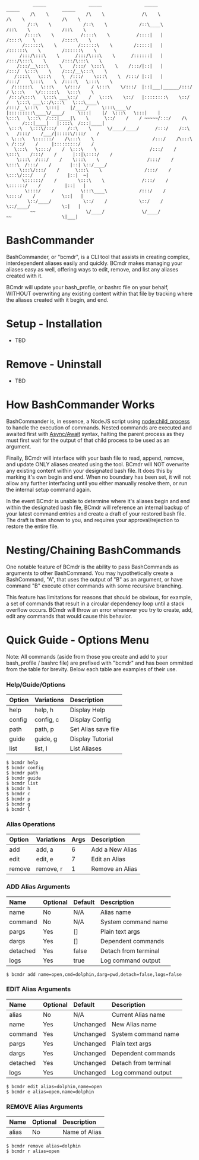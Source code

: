 ```
          _____                _____                _____                _____                _____          
         /\    \              /\    \              /\    \              /\    \              /\    \         
        /::\    \            /::\    \            /::\____\            /::\    \            /::\    \        
       /::::\    \          /::::\    \          /::::|   |           /::::\    \          /::::\    \       
      /::::::\    \        /::::::\    \        /:::::|   |          /::::::\    \        /::::::\    \      
     /:::/\:::\    \      /:::/\:::\    \      /::::::|   |         /:::/\:::\    \      /:::/\:::\    \     
    /:::/__\:::\    \    /:::/  \:::\    \    /:::/|::|   |        /:::/  \:::\    \    /:::/__\:::\    \    
   /::::\   \:::\    \  /:::/    \:::\    \  /:::/ |::|   |       /:::/    \:::\    \  /::::\   \:::\    \   
  /::::::\   \:::\    \/:::/    / \:::\    \/:::/  |::|___|______/:::/    / \:::\    \/::::::\   \:::\    \  
 /:::/\:::\   \:::\ ___\::/    /   \:::\    \::/   |::::::::\    \::/    /   \:::\ ___\::/\:::\   \:::\____\ 
/:::/__\:::\   \:::|    |/____/     \:::\____\/    |:::::::::\____\/____/     \:::|    |/  \:::\   \:::|    |
\:::\   \:::\  /:::|____|\    \      \::/    /    / ~~~~~/:::/    /\    \     /:::|____|   |::::\  /:::|____|
 \:::\   \:::\/:::/    /::\    \      \/____/____/      /:::/    /::\    \   /:::/    /___/|:::::\/:::/    / 
  \:::\   \::::::/    /\:::\    \                      /:::/    /\:::\    \ /:::/    /     |:::::::::/    /  
   \:::\   \::::/    /  \:::\    \                    /:::/    /  \:::\    /:::/    /      |::|\::::/    /   
    \:::\  /:::/    /    \:::\    \                  /:::/    /    \:::\  /:::/    /       |::| \::/____/    
     \:::\/:::/    /      \:::\    \                /:::/    /      \:::\/:::/    /        |::|  ~|          
      \::::::/    /        \:::\    \              /:::/    /        \::::::/    /         |::|   |          
       \::::/    /          \:::\____\            /:::/    /          \::::/    /          \::|   |          
        \::/____/            \::/    /            \::/    /            \::/____/            \:|   |          
         ~~                   \/____/              \/____/              ~~                   \|___|          
```

# BashCommander

BashCommander, or "bcmdr", is a CLI tool that assists in creating complex, interdependent aliases easily and quickly. BCmdr makes
managing your aliases easy as well, offering ways to edit, remove, and list any aliases created with it.

BCmdr will update your bash_profile, or bashrc file on your behalf, WITHOUT overwriting any existing content within that file
by tracking where the aliases created with it begin, and end. 

# Setup - Installation
- TBD

# Remove - Uninstall
- TBD

# How BashCommander Works
BashCommander is, in essence, a NodeJS script using [node:child_process](https://nodejs.org/api/child_process.html#child-process) 
to handle the execution of commands. Nested commands are executed and awaited first with [Async/Await](https://nodejs.org/api/async_context.html#usage-with-asyncawait) 
syntax, halting the parent process as they must first wait for the output of that child process to be used as an argument. 

Finally, BCmdr will interface with your bash file to read, append, remove, and update ONLY aliases created using the tool. 
BCmdr will NOT overwrite any existing content within your designated bash file. It does this by marking it's own begin and end.
When no boundary has been set, it will not allow any further interfacing until you either manually resolve them, or run the internal 
setup command again.

In the event BCmdr is unable to determine where it's aliases begin and end within the designated bash file, 
BCmdr will reference an internal backup of your latest command entries and create a draft of your restored bash file.
The draft is then shown to you, and requires your approval/rejection to restore the entire file.

# Nesting/Chaining BashCommands
One notable feature of BCmdr is the ability to pass BashCommands as arguments to other BashCommand.
You may hypothetically create a BashCommand, "A", that uses the output of "B" as an argument, or have 
command "B" execute other commands with some recursive branching.

This feature has limitations for reasons that should be obvious, for example, a set of commands that
result in a circular dependency loop until a stack overflow occurs. BCmdr will throw an error whenever
you try to create, add, edit any commands that would cause this behavior.

# Quick Guide - Options Menu

Note: All commands (aside from those you create and add to your bash_profile / bashrc file) are prefixed
with "bcmdr" and has been ommitted from the table for brevity. Below each table are examples of their use.

### Help/Guide/Options
| Option   | Variations | Description         |
|:---------|:-----------|:--------------------|
| help     | help, h    | Display Help        |
| config   | config, c  | Display Config      |
| path     | path, p    | Set Alias save file |
| guide    | guide, g   | Display Tutorial    |
| list     | list, l    | List Aliases        |

```
$ bcmdr help
$ bcmdr config
$ bcmdr path
$ bcmdr guide
$ bcmdr list
$ bcmdr h
$ bcmdr c
$ bcmdr p
$ bcmdr g
$ bcmdr l
```

### Alias Operations
| Option | Variations | Args  | Description       |
|:-------|:-----------|:------|:------------------|
| add    | add, a     | 6     | Add a New Alias   |
| edit   | edit, e    | 7     | Edit an Alias     |
| remove | remove, r  | 1     | Remove an Alias   |

### ADD Alias Arguments
| Name     | Optional | Default   | Description          |
|:---------|:---------|:----------|:---------------------|
| name     | No       | N/A       | Alias name           |
| command  | No       | N/A       | System command name  |
| pargs    | Yes      | []        | Plain text args      |
| dargs    | Yes      | []        | Dependent commands   |
| detached | Yes      | false     | Detach from terminal |
| logs     | Yes      | true      | Log command output   |

```
$ bcmdr add name=open,cmd=dolphin,darg=pwd,detach=false,logs=false
```

### EDIT Alias Arguments
| Name     | Optional | Default   | Description          |
|:---------|:---------|:----------|:---------------------|
| alias    | No       | N/A       | Current Alias name   |
| name     | Yes      | Unchanged | New Alias name       |
| command  | Yes      | Unchanged | System command name  |
| pargs    | Yes      | Unchanged | Plain text args      |
| dargs    | Yes      | Unchanged | Dependent commands   |
| detached | Yes      | Unchanged | Detach from terminal |
| logs     | Yes      | Unchanged | Log command output   |

```
$ bcmdr edit alias=dolphin,name=open 
$ bcmdr e alias=open,name=dolphin 
```

### REMOVE Alias Arguments
| Name     | Optional | Description    |
|:---------|:---------|:---------------|
| alias    | No       | Name of Alias  |

```
$ bcmdr remove alias=dolphin 
$ bcmdr r alias=open
```
